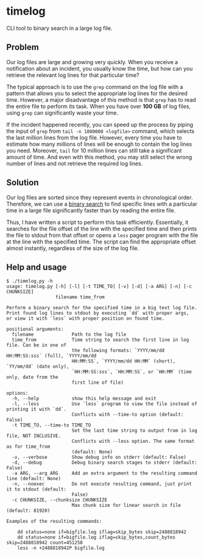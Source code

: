 # timelog

CLI tool to binary search in a large log file.

## Problem

Our log files are large and growing very quickly. When you receive a notification about an incident, you usually know the time, but how can you retrieve the relevant log lines for that particular time?

The typical approach is to use the `grep` command on the log file with a pattern that allows you to select the appropriate log lines for the desired time. However, a major disadvantage of this method is that `grep` has to read the entire file to perform its task. When you have over **100 GB** of log files, using `grep` can significantly waste your time.

If the incident happened recently, you can speed up the process by piping the input of `grep` from `tail -n 1000000 <logfile>` command, which selects the last million lines from the log file. However, every time you have to estimate how many millions of lines will be enough to contain the log lines you need. Moreover, `tail` for 10 million lines can still take a significant amount of time. And even with this method, you may still select the wrong number of lines and not retrieve the required log lines.

## Solution

Our log files are sorted since they represent events in chronological order. Therefore, we can use a [binary search](https://en.wikipedia.org/wiki/Binary_search_algorithm) to find specific lines with a particular time in a large file significantly faster than by reading the entire file.

Thus, I have written a script to perform this task efficiently. Essentially, it searches for the file offset of the line with the specified time and then prints the file to stdout from that offset or opens a `less` pager program with the file at the line with the specified time. The script can find the appropriate offset almost instantly, regardless of the size of the log file.

## Help and usage

```
$ ./timelog.py -h
usage: timelog.py [-h] [-l] [-t TIME_TO] [-v] [-d] [-a ARG] [-n] [-c CHUNKSIZE]
                  filename time_from

Perform a binary search for the specified time in a big text log file.
Print found log lines to stdout by executing `dd` with proper args,
or view it with `less` with proper position on found time.

positional arguments:
  filename              Path to the log file
  time_from             Time string to search the first line in log file. Can be in one of
                        the following formats: `YYYY/mm/dd HH:MM:SS:sss` (full), `YYYY/mm/dd
                        HH:MM:SS`, `YYYY/mm/dd HH:MM` (short), `YY/mm/dd` (date only),
                        `HH:MM:SS:sss`, `HH:MM:SS`, or `HH:MM` (time only, date from the
                        first line of file)

options:
  -h, --help            show this help message and exit
  -l, --less            Use `less` program to view the file instead of printing it with `dd`.
                        Conflicts with --time-to option (default: False)
  -t TIME_TO, --time-to TIME_TO
                        Set the last time string to output from in log file, NOT INCLUSIVE.
                        Conflicts with --less option. The same format as for time_from
                        (default: None)
  -v, --verbose         Show debug info on stderr (default: False)
  -d, --debug           Debug binary search stages to stderr (default: False)
  -a ARG, --arg ARG     Add an extra argument to the resulting command line (default: None)
  -n, --noexec          Do not execute resulting command, just print it to stdout (default:
                        False)
  -c CHUNKSIZE, --chunksize CHUNKSIZE
                        Max chunk size for linear search in file (default: 81920)

Examples of the resulting commands:

    dd status=none if=bigfile.log iflag=skip_bytes skip=2488818942
    dd status=none if=bigfile.log iflag=skip_bytes,count_bytes skip=2488818942 count=451258
    less -n +2488818942P bigfile.log
```
